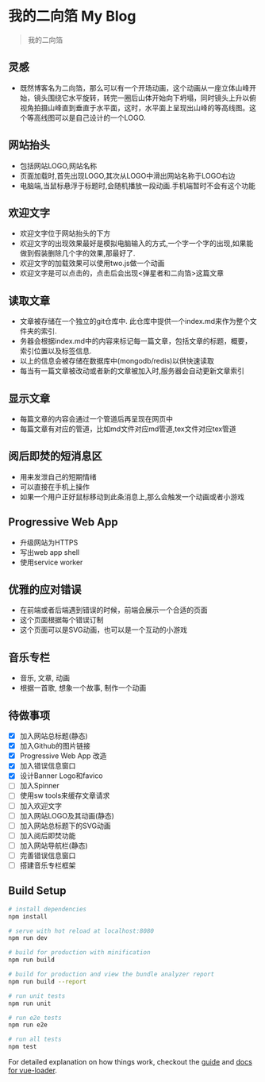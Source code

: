 # 我的二向箔 My Blog

> 我的二向箔

## 灵感

* 既然博客名为二向箔，那么可以有一个开场动画，这个动画从一座立体山峰开始，镜头围绕它水平旋转，转完一圈后山体开始向下坍塌，同时镜头上升以俯视角拍摄山峰直到垂直于水平面，这时，水平面上呈现出山峰的等高线图。这个等高线图可以是自己设计的一个LOGO.

## 网站抬头

* 包括网站LOGO,网站名称
* 页面加载时,首先出现LOGO,其次从LOGO中滑出网站名称于LOGO右边
* 电脑端,当鼠标悬浮于标题时,会随机播放一段动画.手机端暂时不会有这个功能

## 欢迎文字
* 欢迎文字位于网站抬头的下方
* 欢迎文字的出现效果最好是模拟电脑输入的方式,一个字一个字的出现,如果能做到假装删除几个字的效果,那最好了.
* 欢迎文字的加载效果可以使用two.js做一个动画
* 欢迎文字是可以点击的，点击后会出现<弹星者和二向箔>这篇文章

## 读取文章

* 文章被存储在一个独立的git仓库中. 此仓库中提供一个index.md来作为整个文件夹的索引.
* 务器会根据index.md中的内容来标记每一篇文章，包括文章的标题，概要，索引位置以及标签信息.
* 以上的信息会被存储在数据库中(mongodb/redis)以供快速读取
* 每当有一篇文章被改动或者新的文章被加入时,服务器会自动更新文章索引

## 显示文章

* 每篇文章的内容会通过一个管道后再呈现在网页中
* 每篇文章有对应的管道，比如md文件对应md管道,tex文件对应tex管道

## 阅后即焚的短消息区

* 用来发泄自己的短期情绪
* 可以直接在手机上操作
* 如果一个用户正好鼠标移动到此条消息上,那么会触发一个动画或者小游戏

## Progressive Web App

* 升级网站为HTTPS
* 写出web app shell
* 使用service worker

## 优雅的应对错误

* 在前端或者后端遇到错误的时候，前端会展示一个合适的页面
* 这个页面根据每个错误订制
* 这个页面可以是SVG动画，也可以是一个互动的小游戏

## 音乐专栏

* 音乐, 文章, 动画
* 根据一首歌, 想象一个故事, 制作一个动画

## 待做事项

- [X] 加入网站总标题(静态)
- [X] 加入Github的图片链接
- [X] Progressive Web App 改造
- [X] 加入错误信息窗口
- [X] 设计Banner Logo和favico
- [ ] 加入Spinner
- [ ] 使用sw tools来缓存文章请求
- [ ] 加入欢迎文字
- [ ] 加入网站LOGO及其动画(静态)
- [ ] 加入网站总标题下的SVG动画
- [ ] 加入阅后即焚功能
- [ ] 加入网站导航栏(静态)
- [ ] 完善错误信息窗口
- [ ] 搭建音乐专栏框架

## Build Setup

``` bash
# install dependencies
npm install

# serve with hot reload at localhost:8080
npm run dev

# build for production with minification
npm run build

# build for production and view the bundle analyzer report
npm run build --report

# run unit tests
npm run unit

# run e2e tests
npm run e2e

# run all tests
npm test
```

For detailed explanation on how things work, checkout the [guide](http://vuejs-templates.github.io/webpack/) and [docs for vue-loader](http://vuejs.github.io/vue-loader).

